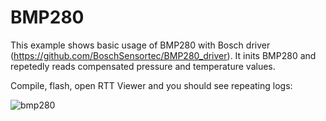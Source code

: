 # BMP280

This example shows basic usage of BMP280 with Bosch driver (https://github.com/BoschSensortec/BMP280_driver). It inits BMP280 and repetedly reads compensated pressure and temperature values.

Compile, flash, open RTT Viewer and you should see repeating logs:

![bmp280](https://cloud.githubusercontent.com/assets/14309815/22763123/8a046024-ee6b-11e6-9b3c-0adea13610a5.gif)